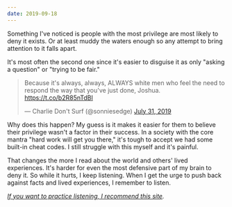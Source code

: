 ```yaml
---
date: 2019-09-18
---
```


Something I've noticed is people with the most privilege are most likely to deny it exists. Or at least muddy the waters enough so any attempt to bring attention to it falls apart.

It's most often the second one since it's easier to disguise it as only "asking a question" or "trying to be fair."

<blockquote class="twitter-tweet" data-lang="en"><p lang="en" dir="ltr">Because it&#39;s always, always, ALWAYS white men who feel the need to respond the way that you&#39;ve just done, Joshua. <a href="https://t.co/b2R85nTdBI">https://t.co/b2R85nTdBI</a></p>&mdash; Charlie Don&#39;t Surf (@sonniesedge) <a href="https://twitter.com/sonniesedge/status/1156584319852396544?ref_src=twsrc%5Etfw">July 31, 2019</a></blockquote>


Why does this happen? My guess is it makes it easier for them to believe their privilege wasn't a factor in their success. In a society with the core mantra "hard work will get you there," it's tough to accept we had some built-in cheat codes. I still struggle with this myself and it's painful.

That changes the more I read about the world and others' lived experiences. It's harder for even the most defensive part of my brain to deny it. So while it hurts, I keep listening. When I get the urge to push back against facts and lived experiences, I remember to listen.

_[If you want to practice listening, I recommend this site](http://www.empathizethis.com/category/stories/)._

